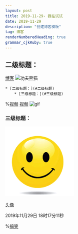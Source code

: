 ```yaml
---
layout: post
title: 2019-11-29- 我在试试
date: 2019-11-29
description: "创建博客模板"
tag: 博客 
renderNumberedHeading: true
grammar_cjkRuby: true
---   
```

## 二级标题：
[博客](https://sunshine-zhijun.github.io)
![功夫熊猫](http://image.baidu.com/search/detail?ct=503316480&z=0&ipn=d&word=%E5%9B%BE%E7%89%87&hs=0&pn=6&spn=0&di=55990&pi=0&rn=1&tn=baiduimagedetail&is=0%2C0&ie=utf-8&oe=utf-8&cl=2&lm=-1&cs=3209370120%2C2008812818&os=2426017583%2C3484836461&simid=3449127142%2C365241929&adpicid=0&lpn=0&ln=30&fr=ala&fm=&sme=&cg=&bdtype=0&oriquery=&objurl=http%3A%2F%2Fi1.sinaimg.cn%2Fent%2Fd%2F2008-06-04%2FU105P28T3D2048907F326DT20080604225106.jpg&fromurl=ippr_z2C%24qAzdH3FAzdH3Fjgp_z%26e3Bftgw_z%26e3Bv54_z%26e3BvgAzdH3F1AzdH3Fdaab-am-a9AzdH3Fddc8da9bla0_z%26e3Bfip4s&gsm=&islist=&querylist=)

	* [二级标题：](#二级标题)
		* [三级标题：](#三级标题)

%[视频](https://www.bilibili.com/video/av75790917)
[视频](https://www.bilibili.com/video/av75790917)
![gif](https://image.baidu.com/search/detail?ct=503316480&z=0&ipn=d&word=git%E5%8A%A8%E6%80%81%E5%9B%BE&hs=2&pn=1&spn=0&di=30030&pi=0&rn=1&tn=baiduimagedetail&is=0%2C0&ie=utf-8&oe=utf-8&cl=2&lm=-1&cs=3700457405%2C1988268375&os=4062249240%2C1951995425&simid=4209792108%2C750930002&adpicid=0&lpn=0&ln=30&fr=ala&fm=&sme=&cg=&bdtype=0&oriquery=git%E5%8A%A8%E6%80%81%E5%9B%BE&objurl=http%3A%2F%2Fimgsa.baidu.com%2Fexp%2Fw%3D500%2Fsign%3D432aef2ac35c1038247ecec28211931c%2Fd4628535e5dde7113a95acc6a2efce1b9d1661bf.jpg&fromurl=ippr_z2C%24qAzdH3FAzdH3F3tg2ywg_z%26e3Bkwt17_z%26e3Bv54AzdH3F4AzdH3Fw6ptvsjAzdH3Fjwd9kvnllwnukv1wmdknn8ua_z%26e3Bip4s%3Ffp%3Dn%26gjp_pyrj%3Dd%26k1_rw2j_pyrj%3D8%265f%3Da%266fp%3D%266fp%3Dm&gsm=&islist=&querylist=)
### 三级标题：
![enter description here](./images/1575021880318.png)

[头像](https://github.com/sunshine-zhijun/sunshine-zhijun.github.io/blob/master/images/avatar.jpg)

2019年11月29日 18时17分11秒

%[搞笑](http://gslb.miaopai.com/stream/qUTgmp2lxKf95EZevf2y2Q__.mp4?ssig=10387ddfbcb3af976952af6a78580426&time_stamp=1472454883698)